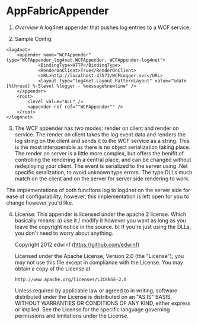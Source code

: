 AppFabricAppender
=================

1. *Overview*
	A log4net appender that pushes log entries to a WCF service. 

2. Sample Config:
<pre><code>&lt;log4net&gt;
	&lt;appender name="WCFAppender" type="WCFAppender_log4net.WCFAppender, WCFAppender-log4net"&gt;
			&lt;BindingType&gt;HTTP&lt;/BindingType&gt;
			&lt;RenderOnClient&gt;True&lt;/RenderOnClient&gt;
			&lt;URL&gt;http://localhost:43573/WCFLogger.svc&lt;/URL&gt;
			&lt;layout type="log4net.Layout.PatternLayout" value="%date [%thread] %-5level %logger - %message%newline" /&gt;
	&lt;/appender&gt;
	&lt;root&gt;
		&lt;level value="ALL" /&gt;
		&lt;appender-ref ref=""WCFAppender"" /&gt;
	&lt;/root&gt;
&lt;/log4net&gt;
</code></pre>

3. The WCF appender has two modes: render on client and render on service.  The render on client takes the log event data 
and renders the log string on the client and sends it to the WCF service as a string.  This is the most interoperable as there is no object 
serialization taking place.  The render on server is a little more complex, but offers the benifit of controlling the rendering in a central place, 
and can be changed without redeploying your client.  The event is serialized to the server using .Net specific seralization, to avoid unknown type errors.  The type DLLs
much match on the client and on the server for server side rendering to work.

The implementations of both functions log to log4net on the server side for ease of configurability; however, this implementation is left open for you 
to change however you'd like.

4. License: 
   This appender is licensed under the apache 2 license.  Which basically means: 
		a) use it / modify it however you want as long as you leave the copyright notice in the source.
		b) If you're just using the DLLs, you don't need to worry about anything.

   Copyright 2012 edwinf (https://github.com/edwinf)
   
   Licensed under the Apache License, Version 2.0 (the "License");
   you may not use this file except in compliance with the License.
   You may obtain a copy of the License at
 
       http://www.apache.org/licenses/LICENSE-2.0
 
   Unless required by applicable law or agreed to in writing, software
   distributed under the License is distributed on an "AS IS" BASIS,
   WITHOUT WARRANTIES OR CONDITIONS OF ANY KIND, either express or implied.
   See the License for the specific language governing permissions and
   limitations under the License.